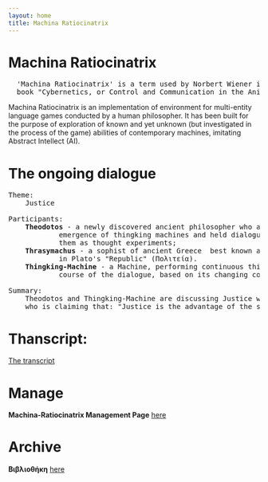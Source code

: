 ```yaml
---
layout: home
title: Machina Ratiocinatrix
---
```

# Machina Ratiocinatrix
<pre>
  'Machina Ratiocinatrix' is a term used by Norbert Wiener in the introduction to his 
  book "Cybernetics, or Control and Communication in the Animal and the Machine".
</pre>
Machina Ratiocinatrix is an implementation of environment for multi-entity language games conducted by a human philosopher. It has been built for the purpose of exploration of known and yet unknown (but investigated in the process of the game) abilities of contemporary machines, imitating Abstract Intellect (AI).<br>
# The ongoing dialogue
<pre>
Theme:
    Justice<br>
Participants:
    <b>Theodotos</b> - a newly discovered ancient philosopher who anticipated the 
            emergence of thingking machines and held dialogues with one or many of 
            them as thought experiments;
    <b>Thrasymachus</b> - a sophist of ancient Greece  best known as a participant
            in Plato's "Republic" (Πολιτεία).
    <b>Thingking-Machine</b> - a Machine, performing continuous thingking in the 
            course of the dialogue, based on its changing context and content.<br>
Summary:
    Theodotos and Thingking-Machine are discussing Justice with Thrasymachus, 
    who is claiming that: "Justice is the advantage of the stronger."
</pre>
# Thanscript:
[The transcript](pages/dialogue)
# Manage
**Machina-Ratiocinatrix Management Page** [here](pages/manage)
# Archive
**Βιβλιοθήκη** [here](https://github.com/bibliotheke)
